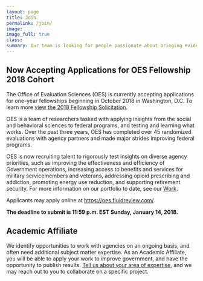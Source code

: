 ```yaml
---
layout: page
title: Join
permalink: /join/
image:
image_full: true
class:
summary: Our team is looking for people passionate about bringing evidence and a fresh perspective to government! 
---
```

## Now Accepting Applications for OES Fellowship 2018 Cohort

The Office of Evaluation Sciences (OES) is currently accepting applications for one-year fellowships beginning in October 2018 in Washington, D.C. To learn more [view the 2018 Fellowship Solicitation]({{site.baseurl}}/assets/files/FY18Solicitation.pdf).

OES is a team of researchers tasked with applying insights from the social and behavioral sciences to federal programs, and testing and learning what works. Over the past three years, OES has completed over 45 randomized evaluations with agency partners and made major strides improving federal programs.

OES is now recruiting talent to rigorously test insights on diverse agency priorities, such as improving the effectiveness and efficiency of Government operations, increasing access to benefits and services for military servicemembers and veterans, addressing opioid prescribing and addiction, promoting energy use reduction, and supporting retirement security. For more information on our portfolio to date, see our <a href="https://oes.gsa.gov/work/">Work</a>. 

Applicants may apply online at https://oes.fluidreview.com/. 

<b>The deadline to submit is 11:59 p.m. EST Sunday, January 14, 2018.</b> 


## Academic Affiliate 

We identify opportunities to work with agencies on an ongoing basis, and often need additional subject matter expertise. As an Academic Affiliate, you will be able to apply your work to improve government, and have the opportunity to publish results. <a href="https://docs.google.com/forms/d/e/1FAIpQLSeqnuRSZNKZt9bVLAGw6G64i5oUNDqsGcrX7dvgGpvlac9Cog/viewform?usp=sf_link">Tell us about your area of expertise</a>, and we may reach out to you to collaborate on a specific project. 
